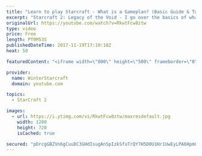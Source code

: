 ```yaml
---
title: "Learn to play Starcraft - What is a Gameplan? (Basic Guide & Tutorial)"
excerpt: "Starcraft 2: Legacy of the Void - I go over the basics of what a gameplan in starcraft 2 is and how to put one together.  Note this is not a guide on WHAT gameplan you should be using as each race!"
originalUrl: https://youtube.com/watch?v=RkwtFcw8ztw
type: video
price: Free
length: PT9M53S
publishedDateTime: 2017-11-19T17:10:18Z
heat: 50

featuredContent: "<iframe width=\"800\" height=\"500\" frameborder=\"0\" src=\"https://www.youtube.com/embed/RkwtFcw8ztw\" allow=\"accelerometer; autoplay; encrypted-media; gyroscope; picture-in-picture\" allowfullscreen></iframe>"

provider:
  name: WinterStarcraft
  domain: youtube.com

topics:
  - StarCraft 2

images:
  - url: https://i.ytimg.com/vi/RkwtFcw8ztw/maxresdefault.jpg
    width: 1280
    height: 720
    isCached: true

secured: "pDrcgGBZVn6gCuuDC3GHdIsugAnSpIzkSfuTrQY7H5D0U1Hr1UwEyLPA6HpmO/T6gXv+aPFFruOR5RDYjYQwIdoJXNlLcTmdKU95wFqGB5o9yJDQmycZnLt9ooVOdDHn5H8LANCCa274BXG0wz61HiLfXMfB77EVITM9NyI7hN1vglFOaQTAIf+LDsxalfHkJNlMVaUwo5GQ3IsabID2IHK6WEn2rABdPFg2j/8caeu8i3HiPax9Xy7kfQK25IOUCMPqPY8LXLo67Ntyt5cCvYretW4kb5Fk+bx6Eu5HREIRU1g14r8Yu6ieBxx7Jb/smGC6hPGBp+c/gBNAElvtlnNXc3HBtn0i8VmVULwoIBxXAeXXCbrGC3gMkzidsU+OD1+CjDthGDGTX3acicBewS2eYvE/elXB88t8EMlXZHY=;Z9OYwgtzyp13obgxhE6/AQ=="
---
```


